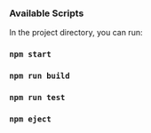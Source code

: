 ### Available Scripts

In the project directory, you can run:

### `npm start`

### `npm run build`

### `npm run test`

### `npm eject`


